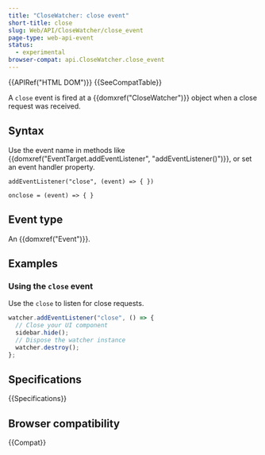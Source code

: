 ```yaml
---
title: "CloseWatcher: close event"
short-title: close
slug: Web/API/CloseWatcher/close_event
page-type: web-api-event
status:
  - experimental
browser-compat: api.CloseWatcher.close_event
---
```


{{APIRef("HTML DOM")}} {{SeeCompatTable}}

A `close` event is fired at a {{domxref("CloseWatcher")}} object when a close request was received.

## Syntax

Use the event name in methods like {{domxref("EventTarget.addEventListener", "addEventListener()")}}, or set an event handler property.

```js-nolint
addEventListener("close", (event) => { })

onclose = (event) => { }
```

## Event type

An {{domxref("Event")}}.

## Examples

### Using the `close` event

Use the `close` to listen for close requests.

```js
watcher.addEventListener("close", () => {
  // Close your UI component
  sidebar.hide();
  // Dispose the watcher instance
  watcher.destroy();
};
```

## Specifications

{{Specifications}}

## Browser compatibility

{{Compat}}

